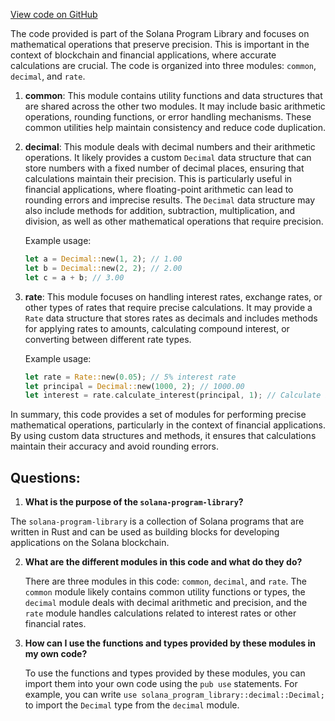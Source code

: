 [View code on GitHub](https://github.com/solana-labs/solana-program-library/token-lending/program/src/math/mod.rs)

The code provided is part of the Solana Program Library and focuses on mathematical operations that preserve precision. This is important in the context of blockchain and financial applications, where accurate calculations are crucial. The code is organized into three modules: `common`, `decimal`, and `rate`.

1. **common**: This module contains utility functions and data structures that are shared across the other two modules. It may include basic arithmetic operations, rounding functions, or error handling mechanisms. These common utilities help maintain consistency and reduce code duplication.

2. **decimal**: This module deals with decimal numbers and their arithmetic operations. It likely provides a custom `Decimal` data structure that can store numbers with a fixed number of decimal places, ensuring that calculations maintain their precision. This is particularly useful in financial applications, where floating-point arithmetic can lead to rounding errors and imprecise results. The `Decimal` data structure may also include methods for addition, subtraction, multiplication, and division, as well as other mathematical operations that require precision.

   Example usage:

   ```rust
   let a = Decimal::new(1, 2); // 1.00
   let b = Decimal::new(2, 2); // 2.00
   let c = a + b; // 3.00
   ```

3. **rate**: This module focuses on handling interest rates, exchange rates, or other types of rates that require precise calculations. It may provide a `Rate` data structure that stores rates as decimals and includes methods for applying rates to amounts, calculating compound interest, or converting between different rate types.

   Example usage:

   ```rust
   let rate = Rate::new(0.05); // 5% interest rate
   let principal = Decimal::new(1000, 2); // 1000.00
   let interest = rate.calculate_interest(principal, 1); // Calculate interest for 1 year
   ```

In summary, this code provides a set of modules for performing precise mathematical operations, particularly in the context of financial applications. By using custom data structures and methods, it ensures that calculations maintain their accuracy and avoid rounding errors.
## Questions: 
 1. **What is the purpose of the `solana-program-library`?**

   The `solana-program-library` is a collection of Solana programs that are written in Rust and can be used as building blocks for developing applications on the Solana blockchain.

2. **What are the different modules in this code and what do they do?**

   There are three modules in this code: `common`, `decimal`, and `rate`. The `common` module likely contains common utility functions or types, the `decimal` module deals with decimal arithmetic and precision, and the `rate` module handles calculations related to interest rates or other financial rates.

3. **How can I use the functions and types provided by these modules in my own code?**

   To use the functions and types provided by these modules, you can import them into your own code using the `pub use` statements. For example, you can write `use solana_program_library::decimal::Decimal;` to import the `Decimal` type from the `decimal` module.